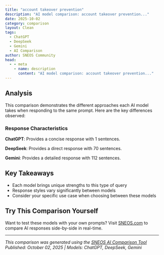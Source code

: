 ```yaml
---
title: "account takeover prevention"
description: "AI model comparison: account takeover prevention..."
date: 2025-10-02
category: comparison
layout: Clean
tags:
  - ChatGPT
  - DeepSeek
  - Gemini
  - AI Comparison
author: SNEOS Community
head:
  - - meta
    - name: description
      content: "AI model comparison: account takeover prevention..."
---
```


<ChatComparison
  title="account takeover prevention"
  prompt="account takeover prevention"
  :responses='{
    "ChatGPT": "Account takeover (ATO) is a type of fraud where an unauthorized person gains access to a user’s account, often resulting in financial loss or personal harm to the account holder. Here are several strategies and best practices to help prevent account takeovers:\n\n### 1. Strong Password Policies\n- **Encourage Strong Passwords**: Require users to create complex passwords that include a mix of upper and lower case letters, numbers, and special characters.\n- **Password Length**: Suggest a minimum password length of at least 12-16 characters.\n- **Avoid Common Passwords**: Provide a list of common passwords to avoid and conduct checks against this list.\n\n### 2. Multi-Factor Authentication (MFA)\n- **Implement MFA**: Require a second form of verification, such as a text message code, authentication app, or biometric verification, in addition to the password.\n- **Continuous Authentication**: Consider risk-based authentication approaches that adapt based on user behavior and risk level.\n\n### 3. User Education\n- **Phishing Awareness**: Educate users about recognizing phishing attempts and other social engineering tactics that could lead to account takeover.\n- **Security Best Practices**: Provide resources for users on how to secure their accounts, such as avoiding public Wi-Fi for sensitive transactions.\n\n### 4. Monitoring and Alerts\n- **Account Activity Monitoring**: Implement systems to monitor for unusual or suspicious activities, such as multiple failed login attempts or logins from unusual locations.\n- **User Alerts**: Set up alerts for account changes such as password updates, security question changes, and logins from new devices or locations.\n\n### 5. Account Recovery Processes\n- **Secure Recovery Options**: Ensure that account recovery options, like \"forgot password,\" have robust security measures, including knowledge-based verification or MFA.\n- **Administrative Verification**: If possible, require additional verification for significant account actions, such as changing email addresses or transferring funds.\n\n### 6. Device Security\n- **Encourage Device Security**: Recommend that users keep their devices updated with security patches, use antivirus software, and enable device locking features.\n- **Browser Security**: Advise users to use secure browsers and clear their cache regularly.\n\n### 7. Session Management\n- **Automatic Logout**: Implement automatic logout after a period of inactivity to protect users from unauthorized access.\n- **Session Alerts**: Notify users when their accounts are accessed from a new device or location.\n\n### 8. Data Protection\n- **Limit Personal Information**: Advise limiting the amount of personal information shared on public profiles or social media that can be used for account recovery.\n- **Encryption**: Use encryption for sensitive data both at rest and in transit to safeguard user information.\n\n### 9. Regular Security Audits\n- **Penetration Testing**: Conduct regular security audits and penetration testing to identify vulnerabilities in your system.\n- **User Feedback**: Encourage users to report any suspicious activities they notice and have a clear process for addressing these concerns.\n\n### 10. Legal and Compliance Measures\n- **Policy Updates**: Keep account security policies and terms of service up to date reflecting current security best practices and legal requirements.\n- **Data Breach Response Plan**: Have a robust response plan in place in case user data is compromised.\n\n### Conclusion\nPreventing account takeovers requires a multi-faceted approach that combines technology, user education, and strong policy enforcement. By implementing these strategies, you can significantly reduce the risk of account takeovers and protect users&#39; sensitive information.",
    "DeepSeek": "Of course. Account Takeover (ATO) prevention is a critical, multi-layered defense strategy. It involves protecting user accounts from being compromised and used by unauthorized actors.\n\nHere is a comprehensive guide to ATO prevention, broken down into actionable strategies for both **service providers (businesses)** and **end-users**.\n\n---\n\n### Part 1: For Service Providers (Businesses \u0026 Developers)\n\nThis is about building security into your systems and processes.\n\n#### 1. Strengthen Authentication\nThis is the first and most crucial line of defense.\n\n*   **Enforce Strong Password Policies:**\n    *   Require minimum length (e.g., 12\u002B characters).\n    *   Discourage or block common passwords (\u0060P@ssw0rd123\u0060, \u0060Welcome1\u0060).\n    *   **Do not enforce frequent password resets** (NIST guidelines now recommend against this as it leads to weak, predictable patterns). Instead, force a reset only if compromise is suspected.\n*   **Implement Multi-Factor Authentication (MFA/2FA):**\n    *   **This is the single most effective ATO prevention measure.**\n    *   **Push Notifications** (via an app like Authy, Google Authenticator) or **FIDO2 Security Keys** (YubiKey) are the most secure.\n    *   SMS-based 2FA is better than nothing but is vulnerable to SIM-swapping attacks.\n    *   **Make MFA opt-out, or better yet, mandatory** for all users, especially for administrative accounts.\n*   **Consider Passwordless Authentication:**\n    *   Methods like \u0022Magic Links\u0022 sent via email or using WebAuthn (biometrics, security keys) eliminate the risk of password theft and phishing.\n\n#### 2. Detect \u0026 Respond to Anomalies\nMonitor for suspicious behavior that deviates from the user\u0027s norm.\n\n*   **Implement Behavioral Analytics:**\n    *   **Location \u0026 IP Analysis:** Flag logins from new countries, cities, or IP ranges known for malicious activity.\n    *   **Device Fingerprinting:** Track the devices a user normally uses. Flag logins from new devices, browsers, or OS versions.\n    *   **Time-of-Day Analysis:** Alert on logins at unusual times for that user (e.g., 3 AM in their home timezone).\n    *   **Velocity Checks:** Detect rapid, successive login attempts from different locations, which is a strong indicator of ATO.\n*   **Deploy a Web Application Firewall (WAF):**\n    *   A WAF can help block automated credential stuffing attacks by identifying and challenging malicious traffic patterns.\n\n#### 3. Secure the Login Process\n*   **Use CAPTCHA Effectively:**\n    *   Deploy CAPTCHAs (like reCAPTCHA v3) strategically, especially during login attempts that look automated (high rate, same IP) or on forms where bots are common (sign-up, contact).\n*   **Prevent Credential Stuffing:**\n    *   This is when attackers use lists of usernames/passwords from other breaches. Defend against it with:\n        *   **Rate Limiting:** Limit the number of login attempts per username, IP, or device.\n        *   **Account Lockout:** Temporarily lock accounts after a small number of failed attempts (e.g., 5-10). Be cautious to avoid Denial-of-Service attacks against legitimate users.\n        *   **Breached Password Detection:** Use services (like Have I Been Pwned) or internal checks to warn users or prevent them from using passwords known to be in past breaches.\n\n#### 4. Protect User Data \u0026 Session Management\n*   **Secure Session Handling:**\n    *   Use secure, HTTP-only cookies for session IDs.\n    *   Implement automatic session timeout after periods of inactivity.\n    *   Allow users to view and revoke active sessions from their security settings.\n*   **Encrypt Data in Transit and at Rest:**\n    *   **TLS/SSL** everywhere (HTTPS). **Hashing** passwords using strong, modern algorithms like **bcrypt, scrypt, or Argon2** (never use MD5 or SHA-1).\n\n#### 5. Educate and Communicate with Users\n*   **Proactive Security Notifications:**\n    *   Send immediate, clear alerts via email and/or SMS for:\n        *   Logins from a new device/location.\n        *   Password or MFA changes.\n        *   Critical security settings changes.\n    *   Include a quick way to report if it wasn\u0027t them.\n*   **Provide User Security Features:**\n    *   Allow users to see their login history.\n    *   Let them manage their trusted devices and active sessions.\n    *   Offer a simple way to enable MFA.\n\n---\n\n### Part 2: For End-Users\n\nService providers must also educate their users on their role in security.\n\n*   **Use a Password Manager:**\n    *   Allows you to create strong, unique passwords for every account without having to remember them.\n    *   This prevents credential stuffing attacks\u2014if one site is breached, your other accounts remain safe.\n*   **Enable Multi-Factor Authentication (MFA) Everywhere:**\n    *   Whenever a service offers MFA/2FA, turn it on. Prefer an authenticator app over SMS if possible.\n*   **Be Wary of Phishing Attempts:**\n    *   Don\u0027t click on links in suspicious emails or texts. Go directly to the website by typing the URL.\n    *   Legitimate companies will never ask for your password or 2FA code via email or phone.\n*   **Use a Unique, Private Email for Important Accounts:**\n    *   Consider using a separate email address solely for your financial, primary email, and other critical accounts. This reduces its exposure in data breaches.\n*   **Monitor Your Accounts and Statements:**\n    *   Regularly check your bank, email, and social media accounts for suspicious activity.\n*   **Keep Software Updated:**\n    *   Ensure your operating system, browser, and critical apps are always up-to-date with the latest security patches.\n\n---\n\n### Part 3: Advanced / Proactive Measures\n\nFor organizations with higher security needs.\n\n*   **Threat Intelligence Feeds:**\n    *   Subscribe to feeds that provide lists of known malicious IPs, botnet signatures, and compromised credentials. Use this to proactively block traffic.\n*   **Deception Technology:**\n    *   Place \u0022honeytokens\u0022 in your database\u2014fake records (like dummy administrator accounts or API keys) that have no legitimate use. Any access attempt on these is a guaranteed sign of a breach.\n*   **Identity and Access Management (IAM) Platforms:**\n    *   Enterprise-grade solutions that provide centralized control over user authentication, authorization, and access policies, often with built-in risk-based authentication.\n\n### Summary: The ATO Prevention Checklist\n\n| For Service Providers | For End-Users |\n| :--- | :--- |\n| **\u2705 Enforce Strong Passwords** | **\u2705 Use a Password Manager** |\n| **\u2705 Mandate Multi-Factor Auth (MFA)** | **\u2705 Enable MFA Everywhere** |\n| **\u2705 Implement Behavioral Analytics** | **\u2705 Be Phishing-Aware** |\n| **\u2705 Use Rate Limiting \u0026 CAPTCHAs** | **\u2705 Use Unique Emails for Critical Accounts** |\n| **\u2705 Send Proactive Security Alerts** | **\u2705 Monitor Account Activity** |\n| **\u2705 Hash \u0026 Encrypt Data Properly** | **\u2705 Keep Software Updated** |\n\nBy combining robust technical controls on the server side with educated and vigilant users, you can create a powerful defense that significantly reduces the risk of account takeover.",
    "Gemini": "Account takeover (ATO) is a serious threat that can lead to financial loss, identity theft, and reputational damage. Here\u0027s a comprehensive overview of account takeover prevention strategies, broken down into categories:\n\n**I. User-Side Prevention (What users can do to protect their accounts):**\n\n*   **Strong, Unique Passwords:**\n    *   **Length:** Passwords should be at least 12 characters long.  Longer is better.\n    *   **Complexity:** Use a mix of uppercase and lowercase letters, numbers, and symbols.\n    *   **Uniqueness:** Never reuse the same password for multiple accounts. This is the single most important thing a user can do.\n    *   **Avoid Obvious Choices:** Don\u0027t use easily guessable information like your name, birthday, pet\u0027s name, address, or common words.\n*   **Password Managers:**\n    *   **Utilize a Reputable Password Manager:** Tools like LastPass, 1Password, Bitwarden, Dashlane, or browser-integrated options (Chrome, Firefox) generate and securely store complex passwords. They also auto-fill credentials, reducing the need to remember them.  Choose one with strong security features and a good track record.\n*   **Two-Factor Authentication (2FA) / Multi-Factor Authentication (MFA):**\n    *   **Enable 2FA/MFA Whenever Possible:** This adds an extra layer of security by requiring a second verification method (e.g., a code from an authenticator app, a SMS code, a biometric scan) in addition to your password. This makes it much harder for attackers to gain access even if they have your password.\n    *   **Use Authenticator Apps Over SMS:** While SMS 2FA is better than nothing, it\u0027s vulnerable to SIM swapping attacks. Authenticator apps like Google Authenticator, Microsoft Authenticator, Authy, or Duo are more secure.\n    *   **Hardware Security Keys (e.g., YubiKey, Google Titan Key):** The most secure option for 2FA.  These physical keys are plugged into your device and require physical presence for authentication.\n*   **Be Wary of Phishing:**\n    *   **Recognize Phishing Emails and Websites:** Be suspicious of emails or websites that ask for your personal information, passwords, or financial details.  Look for poor grammar, spelling errors, generic greetings, and mismatched URLs.\n    *   **Verify Links Before Clicking:** Hover over links before clicking them to see where they lead. Don\u0027t click on suspicious links.\n    *   **Never Enter Information on Untrusted Websites:** Always check for the \u0022HTTPS\u0022 in the address bar and the padlock icon, indicating a secure connection.  However, a padlock doesn\u0027t guarantee authenticity; it only means the connection is encrypted.\n    *   **Report Suspicious Emails and Websites:**  Forward phishing emails to your email provider\u0027s abuse reporting address (e.g., \u0060reportphishing@apwg.org\u0060).\n*   **Keep Software Updated:**\n    *   **Update Operating Systems, Browsers, and Apps:** Software updates often include security patches that fix vulnerabilities that attackers can exploit.  Enable automatic updates whenever possible.\n*   **Monitor Account Activity:**\n    *   **Regularly Review Account Activity:** Check your bank statements, credit card statements, and online accounts for unauthorized transactions or suspicious activity.\n    *   **Set Up Account Alerts:** Configure alerts for unusual login attempts, password changes, or large transactions.\n*   **Avoid Using Public Wi-Fi for Sensitive Transactions:** Public Wi-Fi networks are often unsecured and can be easily intercepted by attackers.  Use a VPN (Virtual Private Network) when using public Wi-Fi.\n*   **Use a VPN (Virtual Private Network):**  VPNs encrypt your internet traffic and mask your IP address, making it more difficult for attackers to track your online activity.\n*   **Be Careful What You Share Online:** Avoid sharing sensitive information like your address, phone number, or date of birth on social media or other public forums. This information can be used by attackers to guess your passwords or impersonate you.\n*   **Use Different Email Addresses for Different Purposes:** Use a dedicated email address for important accounts (banking, financial) and a separate address for less critical ones.  This limits the damage if one account is compromised.\n*   **Regularly Check for Data Breaches:** Use websites like Have I Been Pwned (https://haveibeenpwned.com/) to see if your email address or password has been compromised in a data breach. If so, change your password immediately on any accounts that use the same credentials.\n*   **Be Aware of Social Engineering:** Be cautious of unsolicited phone calls, emails, or messages that try to trick you into revealing personal information.\n\n**II. Business-Side Prevention (What companies and websites can do to protect their users):**\n\n*   **Strong Password Policies:**\n    *   **Enforce Password Complexity:** Require users to create strong passwords with a minimum length, mixed case, numbers, and symbols.\n    *   **Password Expiration:** Consider requiring users to change their passwords periodically (though this can be controversial; focus on complexity and monitoring instead).\n    *   **Password Blacklisting:**  Prevent users from using common passwords or passwords that have been compromised in data breaches.\n*   **Multi-Factor Authentication (MFA) Enforcement:**\n    *   **Offer MFA as a Standard Security Feature:** Make MFA readily available and easy to use.\n    *   **Encourage or Require MFA:** Strongly encourage users to enable MFA and consider making it mandatory for sensitive accounts or transactions.\n    *   **Support Multiple MFA Methods:** Offer a variety of MFA methods, including authenticator apps, hardware security keys, and backup codes.\n*   **Account Monitoring and Anomaly Detection:**\n    *   **Monitor Login Attempts:** Track login attempts for unusual patterns, such as multiple failed attempts, logins from unusual locations, or logins at odd hours.\n    *   **Behavioral Biometrics:**  Use behavioral biometrics to analyze user behavior and identify anomalies that may indicate account takeover.  This can include keystroke dynamics, mouse movements, and browsing patterns.\n    *   **Device Fingerprinting:**  Identify and track the devices that users use to access their accounts. If a user logs in from a new or unknown device, require additional verification.\n    *   **IP Address Analysis:**  Monitor IP addresses for suspicious activity, such as logins from known malicious IPs or logins from multiple geographically distant locations within a short period of time.\n*   **Rate Limiting:**\n    *   **Limit Login Attempts:**  Implement rate limiting to prevent attackers from brute-forcing passwords. Limit the number of login attempts allowed within a specific time period.\n    *   **Limit Account Creation:**  Implement rate limiting to prevent attackers from creating large numbers of fake accounts.\n*   **CAPTCHA/reCAPTCHA:**\n    *   **Use CAPTCHAs to Prevent Automated Attacks:** Implement CAPTCHAs on login pages and other sensitive forms to prevent bots from automatically attempting to log in or create accounts.\n*   **Fraud Detection and Prevention:**\n    *   **Transaction Monitoring:**  Monitor transactions for suspicious activity, such as large transactions, unusual transaction patterns, or transactions to known fraudulent accounts.\n    *   **Velocity Checks:**  Monitor the frequency and speed of transactions to detect potential fraud.\n    *   **Address Verification Service (AVS):**  Use AVS to verify the billing address provided by customers matches the address on file with their credit card issuer.\n    *   **Card Verification Value (CVV) Verification:**  Require customers to enter the CVV code on their credit card to verify that they have physical possession of the card.\n*   **Data Encryption:**\n    *   **Encrypt Sensitive Data at Rest and in Transit:**  Encrypt sensitive data, such as passwords, credit card numbers, and personal information, both when it is stored on servers (at rest) and when it is transmitted over the internet (in transit).  Use HTTPS for all website traffic.\n*   **Vulnerability Management:**\n    *   **Regular Security Audits and Penetration Testing:**  Conduct regular security audits and penetration testing to identify and fix vulnerabilities in your systems.\n    *   **Stay Up-to-Date on Security Patches:**  Apply security patches promptly to address known vulnerabilities.\n    *   **Web Application Firewall (WAF):**  Use a WAF to protect your web applications from common attacks, such as SQL injection and cross-site scripting (XSS).\n*   **Account Recovery and Support:**\n    *   **Secure Account Recovery Process:**  Implement a secure account recovery process that makes it difficult for attackers to gain access to accounts by pretending to be the legitimate user.\n    *   **Responsive Customer Support:**  Provide responsive customer support to help users who suspect that their accounts have been compromised.\n*   **Education and Awareness:**\n    *   **Educate Users About Account Security:**  Provide users with information about how to protect their accounts from takeover, including tips on creating strong passwords, enabling MFA, and avoiding phishing scams.\n    *   **Train Employees on Security Best Practices:**  Train employees on security best practices to prevent them from falling victim to phishing attacks or other social engineering scams.\n*   **IP Geolocation:**\n    *   **Verify Location Authenticity:** Geolocation can verify the user\u0027s location is consistent with past behavior.  If there\u0027s a sudden login from a new country, additional authentication steps can be triggered.\n*   **Session Management:**\n    *   **Secure Session IDs:** Use strong, randomly generated session IDs.\n    *   **Session Timeout:** Automatically expire inactive sessions to prevent unauthorized access.\n    *   **Revoke Sessions:** Allow users to revoke active sessions on other devices if they suspect their account has been compromised.\n*   **Threat Intelligence:**\n    *   **Stay Informed About Emerging Threats:**  Keep up-to-date on the latest threats and vulnerabilities by subscribing to security alerts and threat intelligence feeds.\n    *   **Share Information with Other Organizations:**  Share information about threats with other organizations in your industry to help them protect themselves.\n*   **Compliance and Regulations:**\n    *   **Comply with Relevant Regulations:**  Comply with relevant data privacy regulations, such as GDPR, CCPA, and PCI DSS.\n\n**III. Key Technologies and Tools:**\n\n*   **Web Application Firewalls (WAFs):** Protect against common web attacks like SQL injection and XSS.\n*   **Intrusion Detection/Prevention Systems (IDS/IPS):**  Monitor network traffic for malicious activity and block or alert administrators.\n*   **Security Information and Event Management (SIEM) Systems:** Aggregate and analyze security logs from various sources to detect anomalies and potential threats.\n*   **Fraud Detection Systems:**  Utilize machine learning and rule-based engines to detect fraudulent transactions and activities.\n*   **Bot Detection Tools:**  Identify and block malicious bots that may be used to automate account takeover attacks.\n*   **Endpoint Detection and Response (EDR) Solutions:** Monitor endpoint devices (laptops, desktops, mobile devices) for malicious activity and provide tools for investigation and remediation.\n*   **Threat Intelligence Platforms:**  Provide access to up-to-date information about threats, vulnerabilities, and attackers.\n*   **API Security Gateways:** Protect APIs from unauthorized access and abuse.\n\n**IV. Responding to an Account Takeover:**\n\n*   **Immediate Actions:**\n    *   **Lock the Compromised Account:**  Immediately lock the account to prevent further damage.\n    *   **Reset Password:**  Force the user to reset their password.\n    *   **Revoke Active Sessions:**  Terminate all active sessions for the account.\n    *   **Investigate the Incident:**  Determine the scope of the attack and identify any compromised data.\n    *   **Notify the User:**  Inform the user that their account has been compromised and provide them with steps to take to protect themselves.\n    *   **Contact Law Enforcement:**  If the account takeover resulted in significant financial loss or data breach, consider contacting law enforcement.\n*   **Long-Term Actions:**\n    *   **Improve Security Measures:**  Implement stronger security measures to prevent future account takeovers.\n    *   **Review Security Policies:**  Review and update security policies and procedures.\n    *   **Train Employees on Security Awareness:**  Provide ongoing security awareness training to employees.\n    *   **Learn from the Incident:**  Conduct a post-incident review to identify areas for improvement.\n\n**Key Takeaways:**\n\n*   **Layered Security:**  The most effective approach to account takeover prevention is to implement a layered security strategy that combines user-side and business-side controls.\n*   **Proactive Measures:**  Focus on proactive measures to prevent account takeovers before they occur, rather than reactive measures to deal with them after they have happened.\n*   **Continuous Improvement:**  Continuously monitor and improve your security posture to stay ahead of evolving threats.\n*   **User Education is Crucial:**  Educate users about the risks of account takeover and how to protect themselves. They are the first line of defense.\n*   **Stay Updated:**  Keep up-to-date on the latest security threats and vulnerabilities. The threat landscape is constantly evolving.\n\nBy implementing these strategies, you can significantly reduce the risk of account takeover and protect your users and your organization from the devastating consequences of this type of attack.\n"
  }'
  published-date="09:41"
/>

## Analysis

This comparison demonstrates the different approaches each AI model takes when responding to the same prompt. Here are the key differences observed:

### Response Characteristics

**ChatGPT**: Provides a concise response with 1 sentences. 

**DeepSeek**: Provides a direct response with 70 sentences. 

**Gemini**: Provides a detailed response with 112 sentences. 

## Key Takeaways

- Each model brings unique strengths to this type of query
- Response styles vary significantly between models
- Consider your specific use case when choosing between these models

## Try This Comparison Yourself

Want to test these models with your own prompts? Visit [SNEOS.com](https://sneos.com) to compare AI responses side-by-side in real-time.

---

*This comparison was generated using the [SNEOS AI Comparison Tool](https://sneos.com)*
*Published: October 02, 2025 | Models: ChatGPT, DeepSeek, Gemini*
